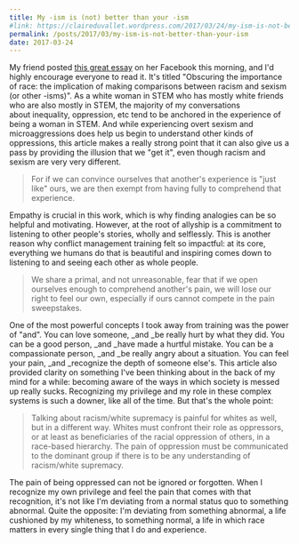```yaml
---
title: My -ism is (not) better than your -ism
#link: https://claireduvallet.wordpress.com/2017/03/24/my-ism-is-not-better-than-your-ism/
permalink: /posts/2017/03/my-ism-is-not-better-than-your-ism
date: 2017-03-24
---
```



My friend posted [this great essay](http://scholarship.law.duke.edu/cgi/viewcontent.cgi?article=3148&context=dlj) on her Facebook this morning, and I'd highly encourage everyone to read it. It's titled "Obscuring the importance of race: the implication of making comparisons between racism and sexism (or other -isms)". As a white woman in STEM who has mostly white friends who are also mostly in STEM, the majority of my conversations about inequality, oppression, etc tend to be anchored in the experience of being a woman in STEM. And while experiencing overt sexism and microaggressions does help us begin to understand other kinds of oppressions, this article makes a really strong point that it can also give us a pass by providing the illusion that we "get it", even though racism and sexism are very very different. 

> For if we can convince ourselves that another's experience is "just like" ours, we are then exempt from having fully to comprehend that experience.

Empathy is crucial in this work, which is why finding analogies can be so helpful and motivating. However, at the root of allyship is a commitment to listening to other people's stories, wholly and selflessly. This is another reason why conflict management training felt so impactful: at its core, everything we humans do that is beautiful and inspiring comes down to listening to and seeing each other as whole people. 

> We share a primal, and not unreasonable, fear that if we open ourselves enough to comprehend another's pain, we will lose our right to feel our own, especially if ours cannot compete in the pain sweepstakes.

One of the most powerful concepts I took away from training was the power of "and". You can love someone, _and _be really hurt by what they did. You can be a good person, _and _have made a hurtful mistake. You can be a compassionate person, _and _be really angry about a situation. You can feel your pain, _and _recognize the depth of someone else's. This article also provided clarity on something I've been thinking about in the back of my mind for a while: becoming aware of the ways in which society is messed up really sucks. Recognizing my privilege and my role in these complex systems is such a downer, like all of the time. But that's the whole point: 

> Talking about racism/white supremacy is painful for whites as well, but in a different way. Whites must confront their role as oppressors, or at least as beneficiaries of the racial oppression of others, in a race-based hierarchy. The pain of oppression must be communicated to the dominant group if there is to be any understanding of racism/white supremacy.

The pain of being oppressed can not be ignored or forgotten. When I recognize my own privilege and feel the pain that comes with that recognition, it's not like I'm deviating from a normal status quo to something abnormal. Quite the opposite: I'm deviating from something abnormal, a life cushioned by my whiteness, to something normal, a life in which race matters in every single thing that I do and experience.